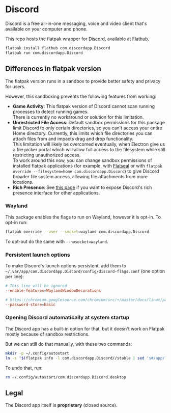 # Discord

Discord is a free all-in-one messaging, voice and video client that's available on your computer and phone.

This repo hosts the flatpak wrapper for [Discord](https://discord.com/), available at [Flathub](https://flathub.org/apps/details/com.discordapp.Discord).

```sh
flatpak install flathub com.discordapp.Discord
flatpak run com.discordapp.Discord
```


## Differences in flatpak version

The flatpak version runs in a sandbox to provide better safety and privacy for users.

However, this sandboxing prevents the following features from working:

- **Game Activity**: This flatpak version of Discord cannot scan running processes to detect running games.  
  There is currently no workaround or solution for this limitation.
- **Unrestricted File Access**: Default sandbox permissions for this package limit Discord to only certain directories, so you can't access your entire Home directory. Currently, this limits which file directories you can attach files from and impacts drag and drop functionality.  
  This limitation will likely be overcomed eventually, when Electron give us a file picker portal which will allow full access to the filesystem while still restricting unauthorized access.  
  To work around this now, you can change sandbox permissions of installed flatpak applications (for example, with [Flatseal](https://flathub.org/apps/details/com.github.tchx84.Flatseal) or with `flatpak override --filesystem=home com.discordapp.Discord`) to give Discord broader file system access, allowing file attachments from more locations.
- **Rich Presence**: See [this page](https://github.com/flathub/com.discordapp.Discord/wiki/Rich-Precense-(discord-rpc)) if you want to expose Discord's rich presence interface for other applications.


### Wayland

This package enables the flags to run on Wayland, however it is opt-in. To opt-in run:

```sh
flatpak override --user --socket=wayland com.discordapp.Discord
```

To opt-out do the same with `--nosocket=wayland`.

### Persistent launch options

To make Discord's launch options persistent, add them to `~/.var/app/com.discordapp.Discord/config/discord-flags.conf` (one option per line):

```conf
# This line will be ignored
--enable-features=WaylandWindowDecorations

# https://chromium.googlesource.com/chromium/src/+/master/docs/linux/password_storage.md
--password-store=basic
```

### Opening Discord automatically at system startup

The Discord app has a built-in option for that, but it doesn't work on Flatpak mostly because of sandbox restrictions.

But we can still do that manually, with these two commands:

```sh
mkdir -p ~/.config/autostart
ln -s "$(flatpak info -l com.discordapp.Discord//stable | sed 's#/app/.*#/exports/share/applications/com.discordapp.Discord.desktop#')" ~/.config/autostart
```

To undo that, run:

```sh
rm ~/.config/autostart/com.discordapp.Discord.desktop
```

## Legal

The Discord app itself is **proprietary** (closed source).
